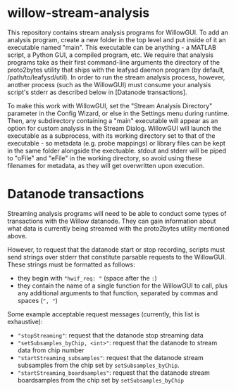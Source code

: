 # willow-stream-analysis
This repository contains stream analysis programs for WillowGUI. To add an
analysis program, create a new folder in the top level and put inside of it an
executable named "main". This executable can be anything - a MATLAB script, a
Python GUI, a compiled program, etc. We require that analysis programs take as
their first command-line arguments the directory of the proto2bytes utility that
ships with the leafysd daemon program (by default, /path/to/leafysd/util).
In order to run the stream analysis process, however, another process (such as
the WillowGUI) must consume your analysis script's stderr as described below in
[Datanode transactions].

To make this work with WillowGUI, set the "Stream Analysis Directory"
parameter in the Config Wizard, or else in the Settings menu during runtime.
Then, any subdirectory containing a "main" executable will appear as an option
for custom analysis in the Stream Dialog. WillowGUI will launch the
executable as a subprocess, with its working directory set to that of the
executable - so metadata (e.g. probe mappings) or library files can be kept in
the same folder alongside the exectuable. stdout and stderr will be piped to
"oFile" and "eFile" in the working directory, so avoid using these filenames
for metadata, as they will get overwritten upon execution.

# Datanode transactions

Streaming analysis programs will need to be able to conduct some types of
transactions with the Willow datanode. They can gain information about what data
is currently being streamed with the proto2bytes utility mentioned above.

However, to request that the datanode start or stop recording, scripts must
send strings over stderr that constitute parsable requests to the WillowGUI.
These strings must be formatted as follows:

* they begin with `"hwif_req: "` (space after the `:`)
* they contain the name of a single function for the WillowGUI to call, plus any
  additional arguments to that function, separated by commas and spaces (`", "`)

Some example acceptable request messages (currently, this list is exhaustive):

* `"stopStreaming"`: request that the datanode stop streaming data
* `"setSubsamples_byChip, <int>"`: request that the datanode to stream data from
  chip number <int>
* `"startStreaming_subsamples"`: request that the datanode stream subsamples
  from the chip set by `setSubsamples_byChip`.
* `"startStreaming_boardsamples"`: request that the datanode stream boardsamples
  from the chip set by `setSubsamples_byChip`
